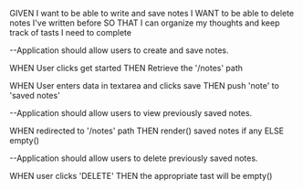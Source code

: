 GIVEN I want to be able to write and save notes
I WANT to be able to delete notes I've written before
SO THAT I can organize my thoughts and keep track of tasts I need to complete

--Application should allow users to create and save notes.

WHEN User clicks get started
THEN Retrieve the '/notes' path

WHEN User enters data in textarea and clicks save
THEN push 'note' to 'saved notes'

--Application should allow users to view previously saved notes.

WHEN redirected to '/notes' path
THEN render() saved notes if any
ELSE empty()

--Application should allow users to delete previously saved notes.

WHEN user clicks 'DELETE'
THEN the appropriate tast will be empty()